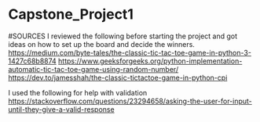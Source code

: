 # Capstone_Project1

#SOURCES
I reviewed the following before starting the project and got ideas on how to set up the board and decide the winners. 
https://medium.com/byte-tales/the-classic-tic-tac-toe-game-in-python-3-1427c68b8874
https://www.geeksforgeeks.org/python-implementation-automatic-tic-tac-toe-game-using-random-number/
https://dev.to/jamesshah/the-classic-tictactoe-game-in-python-cpi

I used the following for help with validation
https://stackoverflow.com/questions/23294658/asking-the-user-for-input-until-they-give-a-valid-response


